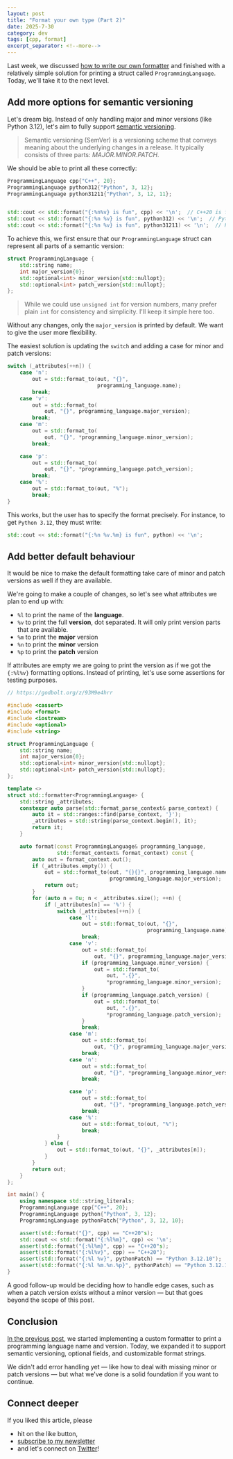```yaml
---
layout: post
title: "Format your own type (Part 2)"
date: 2025-7-30
category: dev
tags: [cpp, format]
excerpt_separator: <!--more-->
---
```

Last week, we discussed [how to write our own formatter](https://www.sandordargo.com/blog/2025/07/23/format-your-own-type-part-1) and finished with a relatively simple solution for printing a struct called `ProgrammingLanguage`. Today, we'll take it to the next level.

## Add more options for semantic versioning

Let's dream big. Instead of only handling major and minor versions (like Python 3.12), let's aim to fully support [semantic versioning](https://semver.org/).

> Semantic versioning (SemVer) is a versioning scheme that conveys meaning about the underlying changes in a release. It typically consists of three parts: *MAJOR.MINOR.PATCH*.

We should be able to print all these correctly:

```cpp
ProgrammingLanguage cpp{"C++", 20};
ProgrammingLanguage python312{"Python", 3, 12};
ProgrammingLanguage python31211{"Python", 3, 12, 11};


std::cout << std::format("{:%n%v} is fun", cpp) << '\n';  // C++20 is fun
std::cout << std::format("{:%n %v} is fun", python312) << '\n';  // Python 3.12 is fun
std::cout << std::format("{:%n %v} is fun", python31211) << '\n';  // Python 3.12.11 is fun
```

To achieve this, we first ensure that our `ProgrammingLanguage` struct can represent all parts of a semantic version:

```cpp
struct ProgrammingLanguage {
    std::string name;
    int major_version{0};
    std::optional<int> minor_version{std::nullopt};
    std::optional<int> patch_version{std::nullopt};
};
```
> While we could use `unsigned int` for version numbers, many prefer plain `int` for consistency and simplicity. I'll keep it simple here too.

Without any changes, only the `major_version` is printed by default. We want to give the user more flexibility.

The easiest solution is updating the `switch` and adding a case for minor and patch versions:

```cpp
switch (_attributes[++n]) {
    case 'n':
        out = std::format_to(out, "{}",
                             programming_language.name);
        break;
    case 'v':
        out = std::format_to(
            out, "{}", programming_language.major_version);
        break;
    case 'm':
        out = std::format_to(
            out, "{}", *programming_language.minor_version);
        break;

    case 'p':
        out = std::format_to(
            out, "{}", *programming_language.patch_version);
        break;
    case '%':
        out = std::format_to(out, "%");
        break;
}
```

This works, but the user has to specify the format precisely. For instance, to get `Python 3.12`, they must write:

```cpp
std::cout << std::format("{:%n %v.%m} is fun", python) << '\n';
```

## Add better default behaviour

It would be nice to make the default formatting take care of minor and patch versions as well if they are available.

We're going to make a couple of changes, so let's see what attributes we plan to end up with:
- `%l` to print the name of the **language**.
- `%v` to print the full **version**, dot separated. It will only print version parts that are available.
- `%m` to print the **major** version
- `%n` to print the **minor** version
- `%p` to print the **patch** version

If attributes are empty we are going to print the version as if we got the `{:%l%v}` formatting options. Instead of printing, let's use some assertions for testing purposes.

```cpp
// https://godbolt.org/z/93M9e4hrr

#include <cassert>
#include <format>
#include <iostream>
#include <optional>
#include <string>

struct ProgrammingLanguage {
    std::string name;
    int major_version{0};
    std::optional<int> minor_version{std::nullopt};
    std::optional<int> patch_version{std::nullopt};
};

template <>
struct std::formatter<ProgrammingLanguage> {
    std::string _attributes;
    constexpr auto parse(std::format_parse_context& parse_context) {
        auto it = std::ranges::find(parse_context, '}');
        _attributes = std::string(parse_context.begin(), it);
        return it;
    }

    auto format(const ProgrammingLanguage& programming_language,
                std::format_context& format_context) const {
        auto out = format_context.out();
        if (_attributes.empty()) {
            out = std::format_to(out, "{}{}", programming_language.name,
                                 programming_language.major_version);
            return out;
        }
        for (auto n = 0u; n < _attributes.size(); ++n) {
            if (_attributes[n] == '%') {
                switch (_attributes[++n]) {
                    case 'l':
                        out = std::format_to(out, "{}",
                                             programming_language.name);
                        break;
                    case 'v':
                        out = std::format_to(
                            out, "{}", programming_language.major_version);
                        if (programming_language.minor_version) {
                            out = std::format_to(
                                out, ".{}",
                                *programming_language.minor_version);
                        }
                        if (programming_language.patch_version) {
                            out = std::format_to(
                                out, ".{}",
                                *programming_language.patch_version);
                        }
                        break;
                    case 'm':
                        out = std::format_to(
                            out, "{}", programming_language.major_version);
                        break;
                    case 'n':
                        out = std::format_to(
                            out, "{}", *programming_language.minor_version);
                        break;

                    case 'p':
                        out = std::format_to(
                            out, "{}", *programming_language.patch_version);
                        break;
                    case '%':
                        out = std::format_to(out, "%");
                        break;
                }
            } else {
                out = std::format_to(out, "{}", _attributes[n]);
            }
        }
        return out;
    }
};

int main() {
    using namespace std::string_literals;
    ProgrammingLanguage cpp{"C++", 20};
    ProgrammingLanguage python{"Python", 3, 12};
    ProgrammingLanguage pythonPatch{"Python", 3, 12, 10};

    assert(std::format("{}", cpp) == "C++20"s);
    std::cout << std::format("{:%l%m}", cpp) << '\n';
    assert(std::format("{:%l%m}", cpp) == "C++20"s);
    assert(std::format("{:%l%v}", cpp) == "C++20");
    assert(std::format("{:%l %v}", pythonPatch) == "Python 3.12.10");
    assert(std::format("{:%l %m.%n.%p}", pythonPatch) == "Python 3.12.10");
}
```
A good follow-up would be deciding how to handle edge cases, such as when a patch version exists without a minor version — but that goes beyond the scope of this post.

## Conclusion

[In the previous post](https://www.sandordargo.com/blog/2025/07/23/format-your-own-type-part-1), we started implementing a custom formatter to print a programming language name and version. Today, we expanded it to support semantic versioning, optional fields, and customizable format strings.

We didn't add error handling yet — like how to deal with missing minor or patch versions — but what we've done is a solid foundation if you want to continue.

## Connect deeper

If you liked this article, please 
- hit on the like button,  
- [subscribe to my newsletter](http://eepurl.com/gvcv1j) 
- and let's connect on [Twitter](https://twitter.com/SandorDargo)!
